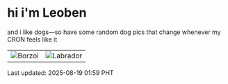 # hi i'm Leoben

and i like dogs—so have some random dog pics that change whenever my CRON feels like it

|  |  |
|--------|----------|
| ![Borzoi](https://random-dog-vercel.vercel.app/api/random-borzoi?v=1755539945) | ![Labrador](https://random-dog-vercel.vercel.app/api/random-labrador?v=1755539945) |

Last updated: 2025-08-19 01:59 PHT
